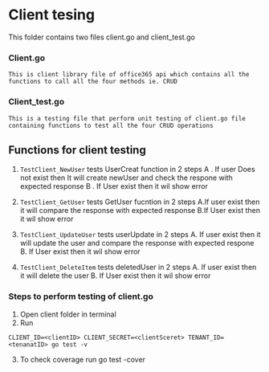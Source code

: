 # Client tesing

This folder contains two files client.go and client_test.go

### Client.go

    This is client library file of office365 api which contains all the functions to call all the four methods ie. CRUD

### Client_test.go

    This is a testing file that perform unit testing of client.go file containing functions to test all the four CRUD operations

## Functions for client testing

1.  ```TestClient_NewUser```  tests UserCreat function in 2 steps
    A . If user Does not exist then It will create newUser and check the respone with expected response
    B . If User exist then it wil show error  

2. ```TestClient_GetUser``` tests GetUser fucntion in 2 steps
    A.If user exist then it will compare the response with expected response
    B.If User exist then it wil show error  

3. ```TestClient_UpdateUser``` tests userUpdate in 2 steps
   A. If user exist then it will update the user and compare the response with expected respone
   B. If User exist then it wil show error  
4.  ```TestClient_DeleteItem``` tests deletedUser in 2 steps
  A. If user exist then it will delete the user
  B. If User exist then it wil show error  

### Steps to perform testing of client.go

1. Open client folder in terminal 
2. Run  
  ```
  CLIENT_ID=<clientID> CLIENT_SECRET=<clientSceret> TENANT_ID=<tenanatID> go test -v
  ```
3. To check coverage run go test -cover